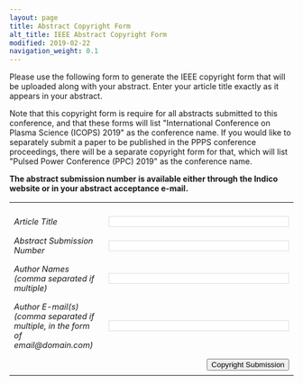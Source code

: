 ```yaml
---
layout: page
title: Abstract Copyright Form
alt_title: IEEE Abstract Copyright Form
modified: 2019-02-22
navigation_weight: 0.1
---
```


Please use the following form to generate the IEEE copyright form that will be uploaded along with your abstract. Enter your article title exactly as it appears in your abstract.

Note that this copyright form is require for all abstracts submitted to this conference, and that these forms will list "International Conference on Plasma Science (ICOPS) 2019" as the conference name. If you would like to separately submit a paper to be published in the PPPS conference proceedings, there will be a separate copyright form for that, which will list "Pulsed Power Conference (PPC) 2019" as the conference name.

**The abstract submission number is available either through the Indico website or in your abstract acceptance e-mail.** 


<style type="text/css">
  td {
    padding: 0.5rem;
    font-size: 0.9rem;
    font-style: italic;
  }
  input[type=text] {
  -webkit-transition: all 0.30s ease-in-out;
  -moz-transition: all 0.30s ease-in-out;
  -ms-transition: all 0.30s ease-in-out;
  -o-transition: all 0.30s ease-in-out;
  outline: none;
  border: 1px solid #DDDDDD;
  font-size: 0.8rem;
  }
  input[type=text]:focus {
    border-color: #00848a !default;
    outline: none;
    box-shadow: 0 0 1px #00848a !default;
    font-size: 0.8rem;
  }
</style>

<form action="https://ecopyright.ieee.org/ECTT/IntroPage.jsp" method="post">
<table>
<tbody>
<tr>
<td colspan="2"></td>
</tr>
<tr>
<td>Article Title</td>
<td><input name="ArtTitle" type="text" size="40"/></td>
</tr>
<tr>
<td>Abstract Submission Number</td>
<td><input name="ArtId" type="text" size="40"/></td>
</tr>
<tr>
<td>Author Names (comma separated if multiple)</td>
<td><input name="AuthName" type="text" size="40"/></td>
</tr>
<tr>
<td>Author E-mail(s) (comma separated if multiple, in the form of email@domain.com)</td>
<td><input name="AuthEmail" type="text" size="40"/></td>
</tr>
<tr align="right">
<td colspan="2" align="right"><input name="Submit" type="submit" value="Copyright Submission" /></td>
</tr>
</tbody>
</table>
<p><input name="PubTitle" type="hidden" value="2019 IEEE International Conference on Plasma Sciences (ICOPS)" /><br />
<input name="ArtSource" type="hidden" value="47213" /><br />
<input name="rtrnurl" type="hidden" value="http://www.ppps2019.org/abstracts/abstracts.html" /></p>
</form>
